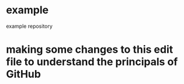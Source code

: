 # example
example repository

# making some changes to this edit file to understand the principals of GitHub
